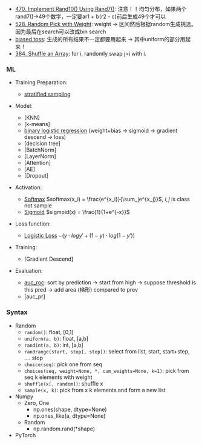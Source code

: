 - [470. Implement Rand10() Using Rand7()](./470.%20Implement%20Rand10()%20Using%20Rand7().py): 注意！！均匀分布，如果两个rand7()->49个数字，一定要ar1 + b(r2 - c)前后生成49个才可以
- [528. Random Pick with Weight](./528.%20Random%20Pick%20with%20Weight.py): weight -> 区间然后根据random生成挑选。因为最后在search可以改成bin search
- [biased toss](./biased_toss.py): 生成的所有结果不一定都要用起来 -> 其中uniform的部分用起来！
- [384. Shuffle an Array](./384.%20Shuffle%20an%20Array.py): for i, randomly swap j>i with i. 


### ML
- Training Preparation:
    - [stratified sampling](./stratified_sampling.py)

- Model:
    - [KNN]
    - [k-means]
    - [binary logistic regression](./binary_logistic_regression.py) (weight+bias -> sigmoid -> gradient descend -> loss)
    - [decision tree]
    - [BatchNorm]
    - [LayerNorm]
    - [Attention]
    - [AE]
    - [Dropout]

- Activation:
    - [Softmax](./softmax.py) $softmax(x_i) = \frac{e^{x_i}}{\sum_je^{x_j}}$, $i,j$ is class not sample
    - [Sigmoid](./sigmoid.py) $sigmoid(x) = \frac{1}{1+e^{-x}}$

- Loss function:
    - [Logistic Loss](./logistic_loss.py) $- (y\cdot log y' + (1-y)\cdot log(1-y'))$

- Training:
    - [Gradient Descend]

- Evaluation:
    - [auc_roc](./auc_roc.py): sort by prediction -> start from high -> suppose threshold is this pred -> add area (梯形) compared to prev
    - [auc_pr]

### Syntax
- Random
    - `random()`: float, [0,1]
    - `uniform(a, b)`: float, [a,b]
    - `randint(a, b)`: int, [a,b]
    - `randrange(start, stop[, step])`: select from list, start, start+step, .... stop
    - `choice(seq)`: pick one from seq
    - `choices(seq, weight=None, *, cum_weights=None, k=1)`: pick from seq k elements with weight
    - `shuffle(x[, random])`: shuffle x
    - `sample(x, k)`: pick from x k elements and form a new list
- Numpy
    - Zero, One
        - np.ones(shape, dtype=None)
        - np.ones_like(a, dtype=None)
    - Random
        - np.random.rand(*shape)
- PyTorch

    
